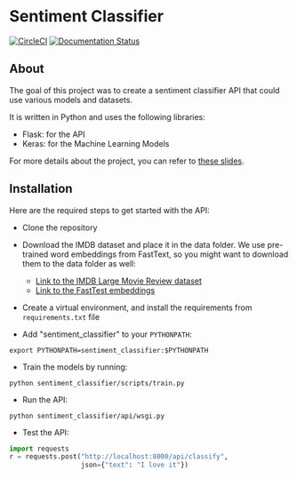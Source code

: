 # Sentiment Classifier

[![CircleCI](https://circleci.com/gh/ericdaat/sentiment-classifier/tree/master.svg?style=svg)](https://circleci.com/gh/ericdaat/sentiment-classifier/tree/master)
[![Documentation Status](https://readthedocs.org/projects/sentiment-classifier-api/badge/?version=latest)](https://sentiment-classifier-api.readthedocs.io/en/latest/?badge=latest)

## About

The goal of this project was to create a sentiment classifier
API that could use various models and datasets.

It is written in Python and uses the following libraries:

- Flask: for the API
- Keras: for the Machine Learning Models

For more details about the project, you can refer to
[these slides](https://github.com/ericdaat/slides/blob/master/sentiment_classifier_api.pdf).

## Installation

Here are the required steps to get started with the API:

- Clone the repository

- Download the IMDB dataset and place it in the data folder.
We use pre-trained word embeddings from FastText, so you might
want to download them to the data folder as well:

  - [Link to the IMDB Large Movie Review dataset](http://ai.stanford.edu/~amaas/data/sentiment/aclImdb_v1.tar.gz)
  - [Link to the FastTest embeddings](https://dl.fbaipublicfiles.com/fasttext/vectors-english/wiki-news-300d-1M.vec.zip)

- Create a virtual environment, and install the requirements
from `requirements.txt` file

- Add "sentiment_classifier" to your `PYTHONPATH`:

``` text
export PYTHONPATH=sentiment_classifier:$PYTHONPATH
```

- Train the models by running:

``` text
python sentiment_classifier/scripts/train.py
```

- Run the API:

``` text
python sentiment_classifier/api/wsgi.py
```

- Test the API:

``` python
import requests
r = requests.post("http://localhost:8000/api/classify",
                  json={"text": "I love it"})
```

